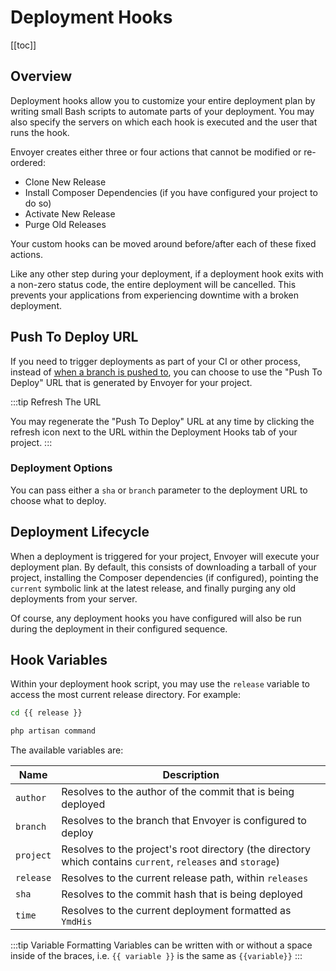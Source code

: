 # Deployment Hooks

[[toc]]

## Overview

Deployment hooks allow you to customize your entire deployment plan by writing small Bash scripts to automate parts of your deployment. You may also specify the servers on which each hook is executed and the user that runs the hook.

Envoyer creates either three or four actions that cannot be modified or re-ordered:

- Clone New Release
- Install Composer Dependencies (if you have configured your project to do so)
- Activate New Release
- Purge Old Releases

Your custom hooks can be moved around before/after each of these fixed actions.

Like any other step during your deployment, if a deployment hook exits with a non-zero status code, the entire deployment will be cancelled. This prevents your applications from experiencing downtime with a broken deployment.

## Push To Deploy URL

If you need to trigger deployments as part of your CI or other process, instead of [when a branch is pushed to](/1.0/projects/management.html#source-control), you can choose to use the "Push To Deploy" URL that is generated by Envoyer for your project.

:::tip Refresh The URL

You may regenerate the "Push To Deploy" URL at any time by clicking the refresh icon next to the URL within the Deployment Hooks tab of your project.
:::

### Deployment Options

You can pass either a `sha` or `branch` parameter to the deployment URL to choose what to deploy.

## Deployment Lifecycle

When a deployment is triggered for your project, Envoyer will execute your deployment plan. By default, this consists of downloading a tarball of your project, installing the Composer dependencies (if configured), pointing the `current` symbolic link at the latest release, and finally purging any old deployments from your server.

Of course, any deployment hooks you have configured will also be run during the deployment in their configured sequence.

## Hook Variables

Within your deployment hook script, you may use the `release` variable to access the most current release directory. For example:

```bash
cd {{ release }}

php artisan command
```

The available variables are:

| Name | Description |
| ---- | ----------- |
| `author` | Resolves to the author of the commit that is being deployed
| `branch` | Resolves to the branch that Envoyer is configured to deploy
| `project` | Resolves to the project's root directory (the directory which contains `current`, `releases` and `storage`)
| `release` | Resolves to the current release path, within `releases`
| `sha` | Resolves to the commit hash that is being deployed
| `time` | Resolves to the current deployment formatted as `YmdHis`

<div v-pre>

:::tip Variable Formatting
Variables can be written with or without a space inside of the braces, i.e. `{{ variable }}` is the same as `{{variable}}`
:::

</div>

